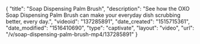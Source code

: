 {
    "title": "Soap Dispensing Palm Brush",
    "description": "See how the OXO Soap Dispensing Palm Brush can make your everyday dish scrubbing better, every day.",
    "videoid": "137285891",
    "date_created": "1515715361",
    "date_modified": "1516410690",
    "type": "captivate",
    "layout": "video",
    "url": "\/v\/soap-dispensing-palm-brush-mp4\/137285891"
}